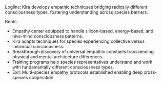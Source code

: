 ﻿---
series: 5
novella: 2
file: S5N2_CH02
type: chapter
pov: Kira
setting: Multi-species empathy center - consciousness bridge
word_target_min: 1201
word_target_max: 2299
status: outline
---
Logline: Kira develops empathic techniques bridging radically different consciousness types, fostering understanding across species barriers.

Beats:
- Empathy center equipped to handle silicon-based, energy-based, and hive-mind consciousness patterns.
- Kira adapts techniques for species experiencing collective versus individual consciousness.
- Breakthrough discovery of universal empathic constants transcending physical and mental architecture differences.
- Training programs help species representatives understand and work with fundamentally different consciousness types.
- Exit: Multi-species empathy protocols established enabling deep cross-species cooperation.